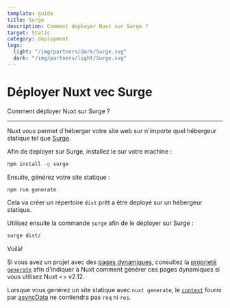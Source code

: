```yaml
---
template: guide
title: Surge
description: Comment deployer Nuxt sur Surge ?
target: Static
category: deployment
logo:
  light: "/img/partners/dark/Surge.svg"
  dark: "/img/partners/light/Surge.svg"
---
```

# Déployer Nuxt vec Surge

Comment déployer Nuxt sur Surge ?

---


Nuxt vous permet d'héberger votre site web sur n'importe quel hébergeur statique tel que [Surge](https://surge.sh/).

Afin de deployer sur Surge, installez le sur votre machine :

```bash
npm install -g surge
```

Ensuite, générez votre site statique :

```bash
npm run generate
```

Cela va créer un répertoire `dist` prêt a être deployé sur un hébergeur statique.

Utilisez ensuite la commande `surge` afin de le déployer sur Surge :

```bash
surge dist/
```

Voilà!

Si vous avez un projet avec des [pages dynamiques](/docs/directory-structure/pages/#dynamic-pages), consultez la [proprieté `generate`](/docs/configuration-glossary/configuration-generate) afin d'indiquer à Nuxt comment générer ces pages dynamiques si vous utilisez Nuxt <= v2.12.

<div class="Alert">

Lorsque vous genérez un site statique avec `nuxt generate`, le [`context`](/docs/internals-glossary/context) fourni par [asyncData](/docs/features/data-fetching) ne contiendra pas `req` ni `res`.

</div>
